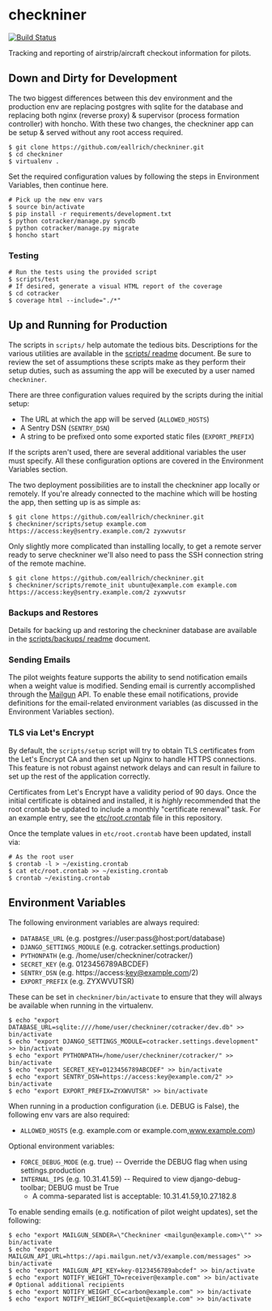 checkniner
==========

[![Build Status](https://travis-ci.org/eallrich/checkniner.png)](https://travis-ci.org/eallrich/checkniner)

Tracking and reporting of airstrip/aircraft checkout information for pilots.

Down and Dirty for Development
------------------------------

The two biggest differences between this dev environment and the production
env are replacing postgres with sqlite for the database and replacing both
nginx (reverse proxy) & supervisor (process formation controller) with honcho.
With these two changes, the checkniner app can be setup & served without any
root access required.

```shell
$ git clone https://github.com/eallrich/checkniner.git
$ cd checkniner
$ virtualenv .
```

Set the required configuration values by following the steps in Environment
Variables, then continue here.

```shell
# Pick up the new env vars
$ source bin/activate
$ pip install -r requirements/development.txt
$ python cotracker/manage.py syncdb
$ python cotracker/manage.py migrate
$ honcho start
```

### Testing ###

```shell
# Run the tests using the provided script
$ scripts/test
# If desired, generate a visual HTML report of the coverage
$ cd cotracker
$ coverage html --include="./*"
```

Up and Running for Production
-----------------------------

The scripts in `scripts/` help automate the tedious bits. Descriptions for the
various utilities are available in the [scripts/ readme](scripts) document. Be
sure to review the set of assumptions these scripts make as they perform their
setup duties, such as assuming the app will be executed by a user named
`checkniner`.

There are three configuration values required by the scripts during the initial
setup:
+ The URL at which the app will be served (`ALLOWED_HOSTS`)
+ A Sentry DSN (`SENTRY_DSN`)
+ A string to be prefixed onto some exported static files (`EXPORT_PREFIX`)

If the scripts aren't used, there are several additional variables the user
must specify. All these configuration options are covered in the Environment
Variables section.

The two deployment possibilities are to install the checkniner app locally or
remotely. If you're already connected to the machine which will be hosting the
app, then setting up is as simple as:

```shell
$ git clone https://github.com/eallrich/checkniner.git
$ checkniner/scripts/setup example.com https://access:key@sentry.example.com/2 zyxwvutsr
```

Only slightly more complicated than installing locally, to get a remote server
ready to serve checkniner we'll also need to pass the SSH connection string of
the remote machine.

```shell
$ git clone https://github.com/eallrich/checkniner.git
$ checkniner/scripts/remote_init ubuntu@example.com example.com https://access:key@sentry.example.com/2 zyxwvutsr
```

### Backups and Restores ###

Details for backing up and restoring the checkniner database are available in
the [scripts/backups/ readme](scripts/backups) document.

### Sending Emails ###

The pilot weights feature supports the ability to send notification emails
when a weight value is modified. Sending email is currently accomplished
through the [Mailgun](https://mailgun.com/) API. To enable these email
notifications, provide definitions for the email-related environment variables
(as discussed in the Environment Variables section).

### TLS via Let's Encrypt ###

By default, the `scripts/setup` script will try to obtain TLS certificates from
the Let's Encrypt CA and then set up Nginx to handle HTTPS connections. This
feature is not robust against network delays and can result in failure to
set up the rest of the application correctly.

Certificates from Let's Encrypt have a validity period of 90 days. Once the
initial certificate is obtained and installed, it is _highly_ recommended that
the root crontab be updated to include a monthly "certificate renewal" task.
For an example entry, see the [etc/root.crontab](etc/root.crontab) file in this
repository.

Once the template values in `etc/root.crontab` have been updated, install via:
```shell
# As the root user
$ crontab -l > ~/existing.crontab
$ cat etc/root.crontab >> ~/existing.crontab
$ crontab ~/existing.crontab
```

Environment Variables
---------------------

The following environment variables are always required:
+ `DATABASE_URL` (e.g. postgres://user:pass@host:port/database)
+ `DJANGO_SETTINGS_MODULE` (e.g. cotracker.settings.production)
+ `PYTHONPATH` (e.g. /home/user/checkniner/cotracker/)
+ `SECRET_KEY` (e.g. 0123456789ABCDEF)
+ `SENTRY_DSN` (e.g. https://access:key@example.com/2)
+ `EXPORT_PREFIX` (e.g. ZYXWVUTSR)

These can be set in `checkniner/bin/activate` to ensure that they will always be available
when running in the virtualenv.

```shell
$ echo "export DATABASE_URL=sqlite:////home/user/checkniner/cotracker/dev.db" >> bin/activate
$ echo "export DJANGO_SETTINGS_MODULE=cotracker.settings.development" >> bin/activate
$ echo "export PYTHONPATH=/home/user/checkniner/cotracker/" >> bin/activate
$ echo "export SECRET_KEY=0123456789ABCDEF" >> bin/activate
$ echo "export SENTRY_DSN=https://access:key@example.com/2" >> bin/activate
$ echo "export EXPORT_PREFIX=ZYXWVUTSR" >> bin/activate
```

When running in a production configuration (i.e. DEBUG is False), the following env vars are also required:
+ `ALLOWED_HOSTS` (e.g. example.com or example.com,www.example.com)

Optional environment variables:
+ `FORCE_DEBUG_MODE` (e.g. true) -- Override the DEBUG flag when using settings.production
+ `INTERNAL_IPS` (e.g. 10.31.41.59) -- Required to view django-debug-toolbar; DEBUG must be True
    - A comma-separated list is acceptable: 10.31.41.59,10.27.182.8

To enable sending emails (e.g. notification of pilot weight updates), set the following:
```shell
$ echo "export MAILGUN_SENDER=\"Checkniner <mailgun@example.com>\"" >> bin/activate
$ echo "export MAILGUN_API_URL=https://api.mailgun.net/v3/example.com/messages" >> bin/activate
$ echo "export MAILGUN_API_KEY=key-0123456789abcdef" >> bin/activate
$ echo "export NOTIFY_WEIGHT_TO=receiver@example.com" >> bin/activate
# Optional additional recipients
$ echo "export NOTIFY_WEIGHT_CC=carbon@example.com" >> bin/activate
$ echo "export NOTIFY_WEIGHT_BCC=quiet@example.com" >> bin/activate
```

